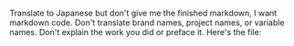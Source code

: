 Translate to Japanese but don't give me the finished markdown, I want markdown code. Don't translate brand names, project names, or variable names. Don't explain the work you did or preface it. Here's the file:
